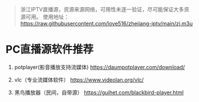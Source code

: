 
> 浙江IPTV直播源，资源来源网络，可用性未逐一验证，尽可能保证大多资源可用。
使用地址：https://raw.githubusercontent.com/love516/zhejiang-iptv/main/zj.m3u

# PC直播源软件推荐

1. potplayer(影音播放支持流媒体)   https://daumpotplayer.com/download/

2. vlc（专业流媒体软件）   https://www.videolan.org/vlc/

3. 黑鸟播放器（民间，自带源）  https://guihet.com/blackbird-player.html
